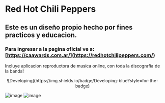 # Red Hot Chili Peppers
## Este es un diseño propio hecho por fines practicos y educacion.
### Para ingresar a la pagina oficial ve a: [https://caawards.com.ar/](https://redhotchilipeppers.com/)
Incluye aplicacion reproductora de musica online, con toda la discografia de la banda!
<p align='center'>
  ![Developing](https://img.shields.io/badge/Developing-blue?style=for-the-badge)
</p>

![image](https://github.com/user-attachments/assets/9cd80921-0de8-4f1e-a333-b4cfd5e11287)
![image](https://github.com/user-attachments/assets/cc3fc2e9-1411-4dc4-bcc0-d4799fdcc157)
